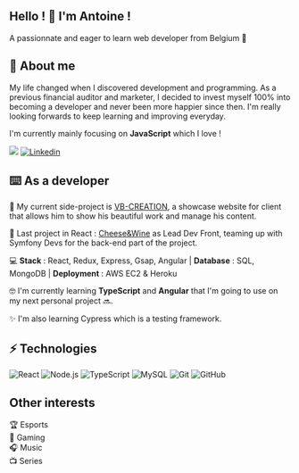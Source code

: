 <!--
**AntoineDecamps/AntoineDecamps** is a ✨ _special_ ✨ repository because its `README.md` (this file) appears on your GitHub profile.

Here are some ideas to get you started:

- 🔭 I’m currently working on ...
- 🌱 I’m currently learning ...
- 👯 I’m looking to collaborate on ...
- 🤔 I’m looking for help with ...
- 💬 Ask me about ...
- 📫 How to reach me: ...
- 😄 Pronouns: ...
- ⚡ Fun fact: ...
-->

## Hello ! 👋 I'm Antoine !  
  
A passionnate and eager to learn web developer from Belgium 🤖  
  
## 🌱 About me    
  
My life changed when I discovered development and programming. As a previous financial auditor and marketer, I decided to invest myself 100% into becoming a developer and never been more happier since then. I'm really looking forwards to keep learning and improving everyday.  
  
I'm currently mainly focusing on **JavaScript** which I love !
  
<a href="mailto:antoine.ram16@gmail.com"><img src="https://img.shields.io/badge/Mail-%23DD0031.svg?&logo=gmail&logoColor=white"/></a>
[![Linkedin](https://img.shields.io/badge/LinkedIn-0077B5?style=flat-square&logo=linkedin&logoColor=white)](https://www.linkedin.com/in/antoinedecamps/)  
  


## ⌨️ As a developer   
🔭 My current side-project is [VB-CREATION](https://vb-creation-front.herokuapp.com), a showcase website for client that allows him to show his beautiful work and manage his content.  
  
📌 Last project in React : [Cheese&Wine](https://github.com/AntoineDecamps/fromages-et-vin-front) as Lead Dev Front, teaming up with Symfony Devs for the back-end part of the project.  
  
💻 **Stack** : React, Redux, Express, Gsap, Angular | **Database** : SQL, MongoDB | **Deployment** : AWS EC2 & Heroku  
  
🤓 I'm currently learning **TypeScript** and **Angular** that I'm going to use on my next personal project 🔜.  
  
✨ I'm also learning Cypress which is a testing framework.
  
  

## ⚡️ Technologies  
  
![React](https://img.shields.io/badge/-React-61DAFB?style=flat-square&logo=react&logoColor=black)
![Node.js](https://img.shields.io/badge/-Node.js-black?style=flat-square&logo=Node.js)
![TypeScript](https://img.shields.io/badge/-TypeScript-black?style=flat-square&logo=typescript)
![MySQL](https://img.shields.io/badge/MySQL-00000F?style=flat-square&logo=mysql&logoColor=white)
![Git](https://img.shields.io/badge/-Git-black?style=flat-square&logo=git)
![GitHub](https://img.shields.io/badge/-GitHub-181717?style=flat-square&logo=github)  
  

## Other interests  
  🏆 Esports  
  👾 Gaming  
  🎧 Music  
  📺 Series
